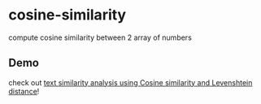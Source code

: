 # cosine-similarity

compute cosine similarity between 2 array of numbers

## Demo

check out <a href="https://mum-never-proud.github.io/text-similarity-analysis/">text similarity analysis using Cosine similarity and Levenshtein distance</a>!
